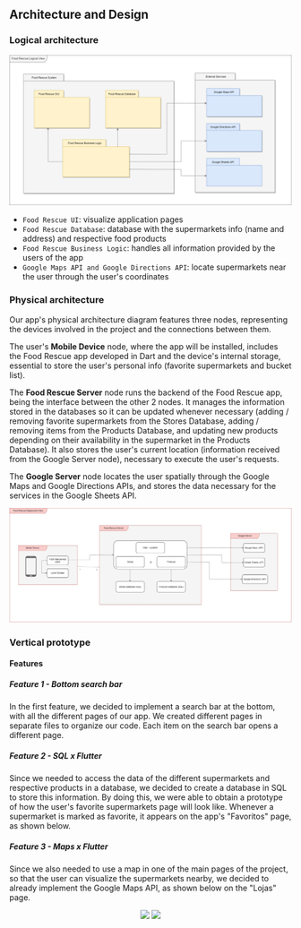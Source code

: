 ## Architecture and Design

### Logical architecture
![LogicalView](https://github.com/leonor-f/FoodRescueApp/blob/77001ba3b30f71ac2ad4031d2f452ee6eab50b65/images/LogicalView.png)

- `Food Rescue UI`: visualize application pages
- `Food Rescue Database`: database with the supermarkets info (name and address) and respective food products
- `Food Rescue Business Logic`: handles all information provided by the users of the app
- `Google Maps API and Google Directions API`: locate supermarkets near the user through the user's coordinates

### Physical architecture
Our app's physical architecture diagram features three nodes, representing the devices involved in the project and the connections between them.

The user's **Mobile Device** node, where the app will be installed, includes the Food Rescue app developed in Dart and the device's internal storage,
essential to store the user's personal info (favorite supermarkets and bucket list).

The **Food Rescue Server** node runs the backend of the Food Rescue app, being the interface between the other 2 nodes. It manages the information
stored in the databases so it can be updated whenever necessary (adding / removing favorite supermarkets from the Stores Database, adding / removing
items from the Products Database, and updating new products depending on their availability in the supermarket in the Products Database). It also stores the user's current location (information received from the Google Server node), necessary to execute the user's requests.

The **Google Server** node locates the user spatially through the Google Maps and Google Directions APIs, and stores the data necessary for the services in the Google Sheets API.

![DeploymentView](https://github.com/leonor-f/FoodRescueApp/blob/77001ba3b30f71ac2ad4031d2f452ee6eab50b65/images/DeploymentView.png)


### Vertical prototype

#### Features
##### Feature 1 - Bottom search bar
In the first feature, we decided to implement a search bar at the bottom, with all the different pages of our app.
We created different pages in separate files to organize our code. Each item on the search bar opens a different page.

##### Feature 2 - SQL x Flutter
Since we needed to access the data of the different supermarkets and respective products in a database, we decided
to create a database in SQL to store this information. By doing this, we were able to obtain a prototype of
how the user's favorite supermarkets page will look like. Whenever a supermarket is marked as favorite, it appears
on the app's "Favoritos" page, as shown below.

##### Feature 3 - Maps x Flutter
Since we also needed to use a map in one of the main pages of the project, so that the user can visualize the
supermarkets nearby, we decided to already implement the Google Maps API, as shown below on the "Lojas" page.

<p align="center" justify="center">
  <img width="200" src="https://user-images.githubusercontent.com/93678161/226060412-1b9d09eb-84fb-49c1-8da8-b98fd5425242.gif"/>
  <img width="223" src="https://github.com/leonor-f/FoodRescueApp/assets/114422678/92b79c50-36cc-429a-b2b3-06519133ae57"/>
</p>
